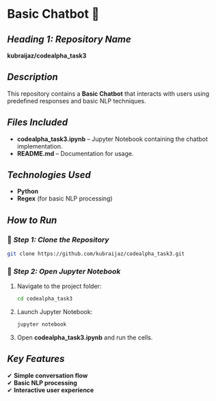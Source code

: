 # Basic Chatbot 🤖  

## *Heading 1: Repository Name*  
**kubraijaz/codealpha_task3**  

## *Description*  
This repository contains a **Basic Chatbot** that interacts with users using predefined responses and basic NLP techniques.  

## *Files Included*  
- **codealpha_task3.ipynb** – Jupyter Notebook containing the chatbot implementation.  
- **README.md** – Documentation for usage.  

## *Technologies Used*  
- **Python**  
- **Regex** (for basic NLP processing)  

## *How to Run*  

### 🔹 *Step 1: Clone the Repository*  
```bash
git clone https://github.com/kubraijaz/codealpha_task3.git
```

### 🔹 *Step 2: Open Jupyter Notebook*  
1. Navigate to the project folder:  
   ```bash
   cd codealpha_task3
   ```
2. Launch Jupyter Notebook:  
   ```bash
   jupyter notebook
   ```
3. Open **codealpha_task3.ipynb** and run the cells.  

## *Key Features*  
✔ **Simple conversation flow**  
✔ **Basic NLP processing**  
✔ **Interactive user experience**  
```
